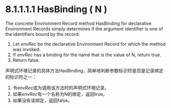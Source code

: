 # 8.1.1.1.1 HasBinding ( N )

The concrete Environment Record method HasBinding for declarative Environment Records simply determines if the argument identifier is one of the identifiers bound by the record:

1. Let *envRec* be the declarative Environment Record for which the method was invoked.
2. If *envRec* has a binding for the name that is the value of N, return true.
3. Return false.

声明式环境记录的具体方法HasBinding，简单地判断参数标识符是否是记录绑定的标识符之一：

1. 令*envRec*成为调用该方法时的声明式环境记录。
2. 如果*envRec*有一个名称为N的绑定，返回true。
3. 如果没有该绑定，返回false。